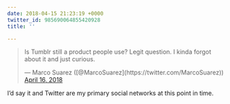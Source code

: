 ```yaml
---
date: 2018-04-15 21:23:19 +0000
twitter_id: 985690064855420928
title: ''

---
```

<blockquote class="twitter-tweet"><p lang="en" dir="ltr">Is Tumblr still a product people use? Legit question. I kinda forgot about it and just curious.</p>&mdash; Marco Suarez ([@MarcoSuarez](https://twitter.com/MarcoSuarez)) <a href="https://twitter.com/MarcoSuarez/status/985677039549276162?ref_src=twsrc%5Etfw">April 16, 2018</a></blockquote>
<script async src="https://platform.twitter.com/widgets.js" charset="utf-8"></script>

I’d say it and Twitter are my primary social networks at this point in time.
